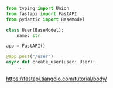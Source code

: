 ```py
from typing import Union
from fastapi import FastAPI
from pydantic import BaseModel

class User(BaseModel):
    name: str

app = FastAPI()

@app.post("/user")
async def create_user(user: User):
    ...
```

https://fastapi.tiangolo.com/tutorial/body/
